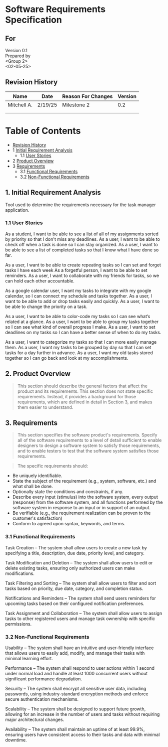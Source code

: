 # Software Requirements Specification
## For <Task Manger>

Version 0.1  
Prepared by <Carson Grant>  
<Group 2>  
<02-05-25>  

## Revision History
| Name           | Date      | Reason For Changes     | Version   |
| ----           | -------   | -------------------    | --------- |
| Mitchell A.    |  2/19/25  | Milestone 2            |  0.2      |
|                |           |                        |           |
|                |           |                        |           |

Table of Contents
=================
* [Revision History](#revision-history)
* 1 [Initial Requirement Analysis](#1-initial-requirement-analysis)
  * 1.1 [User Stories](#11-user-stories)
* 2 [Product Overview](#2-product-overview)
* 3 [Requirements](#3-requirements)
  * 3.1 [Functional Requirements](#31-functional-requirements)
  * 3.2 [Non-Functional Requirements](#32-non-functional-requirements)

## 1. Initial Requirement Analysis
Tool used to determine the requirements necessary for the task manager application.

### 1.1 User Stories
As a student, I want to be able to see a list of all of my assignments sorted by priority so that I don't miss any deadlines.
As a user, I want to be able to check off when a task is done so I can stay organized.
As a user, I want to be able to see a list of completed tasks so that I know what I have done so far.

As a user, I want to be able to create repeating tasks so I can set and forget tasks I have each week
As a forgetful person, I want to be able to set reminders.
As a user, I want to collaborate with my friends for tasks, so we can hold each other accountable.

As a google calendar user, I want my tasks to integrate with my google calendar, so I can connect my schedule and tasks together.
As a user, I want to be able to add or drop tasks easily and quickly.
As a user, I want to be able to change the priority on a task.

As a user, I want to be able to color-code my tasks so I can see what’s related at a glance.
As a user, I want to be able to group my tasks together so I can see what kind of overall progress I make. 
As a user, I want to set deadlines on my tasks so I can have a better sense of when to do my tasks.

As a user, I want to categorize my tasks so that I can more easily manage them.
As a user, I want my tasks to be grouped by day so that I can set tasks for a day further in advance.
As a user, I want my old tasks stored together so I can go back and look at my accomplishments.

## 2. Product Overview
> This section should describe the general factors that affect the product and its requirements. This section does not state specific requirements. Instead, it provides a background for those requirements, which are defined in detail in Section 3, and makes them easier to understand.

## 3. Requirements
> This section specifies the software product's requirements. Specify all of the software requirements to a level of detail sufficient to enable designers to design a software system to satisfy those requirements, and to enable testers to test that the software system satisfies those requirements.

> The specific requirements should:
* Be uniquely identifiable.
* State the subject of the requirement (e.g., system, software, etc.) and what shall be done.
* Optionally state the conditions and constraints, if any.
* Describe every input (stimulus) into the software system, every output (response) from the software system, and all functions performed by the software system in response to an input or in support of an output.
* Be verifiable (e.g., the requirement realization can be proven to the customer's satisfaction)
* Conform to agreed upon syntax, keywords, and terms.

### 3.1 Functional Requirements
 Task Creation – The system shall allow users to create a new task by specifying a title, description, due date, priority level, and category.
 
 Task Modification and Deletion – The system shall allow users to edit or delete existing tasks, ensuring only authorized users can make       
  modifications.
  
 Task Filtering and Sorting – The system shall allow users to filter and sort tasks based on priority, due date, category, and completion status.
 
 Notifications and Reminders – The system shall send users reminders for upcoming tasks based on their configured notification preferences.
 
 Task Assignment and Collaboration – The system shall allow users to assign tasks to other registered users and manage task ownership with specific    permissions.

### 3.2 Non-Functional Requirements 
 Usability – The system shall have an intuitive and user-friendly interface that allows users to easily add, modify, and manage their tasks with    
  minimal learning effort.

 Performance – The system shall respond to user actions within 1 second under normal load and handle at least 1000 concurrent users without 
  significant performance degradation.

 Security – The system shall encrypt all sensitive user data, including passwords, using industry-standard encryption methods and enforce secure 
  authentication mechanisms.

 Scalability – The system shall be designed to support future growth, allowing for an increase in the number of users and tasks without requiring 
  major architectural changes.

 Availability – The system shall maintain an uptime of at least 99.9%, ensuring users have consistent access to their tasks and data with minimal 
  downtime.
